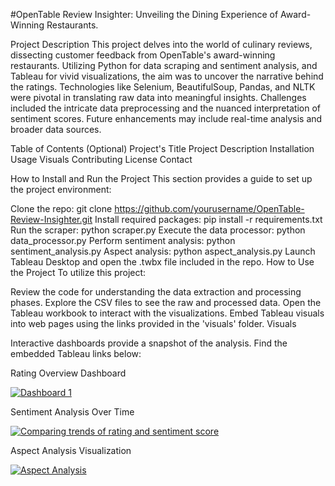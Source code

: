 #OpenTable Review Insighter: Unveiling the Dining Experience of Award-Winning Restaurants.

Project Description
This project delves into the world of culinary reviews, dissecting customer feedback from OpenTable's award-winning restaurants. Utilizing Python for data scraping and sentiment analysis, and Tableau for vivid visualizations, the aim was to uncover the narrative behind the ratings. Technologies like Selenium, BeautifulSoup, Pandas, and NLTK were pivotal in translating raw data into meaningful insights. Challenges included the intricate data preprocessing and the nuanced interpretation of sentiment scores. Future enhancements may include real-time analysis and broader data sources.

Table of Contents (Optional)
Project's Title
Project Description
Installation
Usage
Visuals
Contributing
License
Contact

How to Install and Run the Project
This section provides a guide to set up the project environment:

Clone the repo: git clone https://github.com/yourusername/OpenTable-Review-Insighter.git
Install required packages: pip install -r requirements.txt
Run the scraper: python scraper.py
Execute the data processor: python data_processor.py
Perform sentiment analysis: python sentiment_analysis.py
Aspect analysis: python aspect_analysis.py
Launch Tableau Desktop and open the .twbx file included in the repo.
How to Use the Project
To utilize this project:

Review the code for understanding the data extraction and processing phases.
Explore the CSV files to see the raw and processed data.
Open the Tableau workbook to interact with the visualizations.
Embed Tableau visuals into web pages using the links provided in the 'visuals' folder.
Visuals

Interactive dashboards provide a snapshot of the analysis. Find the embedded Tableau links below:

Rating Overview Dashboard 
<div class='tableauPlaceholder' id='viz1708133450930' style='position: relative'><noscript><a href='#'><img alt='Dashboard 1 ' src='https:&#47;&#47;public.tableau.com&#47;static&#47;images&#47;Op&#47;OpenTableRatingOverview&#47;Dashboard1&#47;1_rss.png' style='border: none' /></a></noscript><object class='tableauViz'  style='display:none;'><param name='host_url' value='https%3A%2F%2Fpublic.tableau.com%2F' /> <param name='embed_code_version' value='3' /> <param name='site_root' value='' /><param name='name' value='OpenTableRatingOverview&#47;Dashboard1' /><param name='tabs' value='no' /><param name='toolbar' value='yes' /><param name='static_image' value='https:&#47;&#47;public.tableau.com&#47;static&#47;images&#47;Op&#47;OpenTableRatingOverview&#47;Dashboard1&#47;1.png' /> <param name='animate_transition' value='yes' /><param name='display_static_image' value='yes' /><param name='display_spinner' value='yes' /><param name='display_overlay' value='yes' /><param name='display_count' value='yes' /><param name='language' value='en-US' /></object></div>                

Sentiment Analysis Over Time
<div class='tableauPlaceholder' id='viz1708133542516' style='position: relative'><noscript><a href='https:&#47;&#47;github.com&#47;Tushar-Pingle&#47;OpenTable-Review-Analysis'><img alt='Comparing trends of rating and sentiment score ' src='https:&#47;&#47;public.tableau.com&#47;static&#47;images&#47;Op&#47;OpenTableRatingOverview_17071810318720&#47;Comparingtrendsofratingandsentimentscore&#47;1_rss.png' style='border: none' /></a></noscript><object class='tableauViz'  style='display:none;'><param name='host_url' value='https%3A%2F%2Fpublic.tableau.com%2F' /> <param name='embed_code_version' value='3' /> <param name='site_root' value='' /><param name='name' value='OpenTableRatingOverview_17071810318720&#47;Comparingtrendsofratingandsentimentscore' /><param name='tabs' value='no' /><param name='toolbar' value='yes' /><param name='static_image' value='https:&#47;&#47;public.tableau.com&#47;static&#47;images&#47;Op&#47;OpenTableRatingOverview_17071810318720&#47;Comparingtrendsofratingandsentimentscore&#47;1.png' /> <param name='animate_transition' value='yes' /><param name='display_static_image' value='yes' /><param name='display_spinner' value='yes' /><param name='display_overlay' value='yes' /><param name='display_count' value='yes' /><param name='language' value='en-US' /></object></div>                

Aspect Analysis Visualization

<div class='tableauPlaceholder' id='viz1708133566751' style='position: relative'><noscript><a href='https:&#47;&#47;github.com&#47;Tushar-Pingle&#47;OpenTable-Review-Analysis'><img alt='Aspect Analysis ' src='https:&#47;&#47;public.tableau.com&#47;static&#47;images&#47;As&#47;AspectAnalysis_&#47;AspectAnalysis&#47;1_rss.png' style='border: none' /></a></noscript><object class='tableauViz'  style='display:none;'><param name='host_url' value='https%3A%2F%2Fpublic.tableau.com%2F' /> <param name='embed_code_version' value='3' /> <param name='site_root' value='' /><param name='name' value='AspectAnalysis_&#47;AspectAnalysis' /><param name='tabs' value='no' /><param name='toolbar' value='yes' /><param name='static_image' value='https:&#47;&#47;public.tableau.com&#47;static&#47;images&#47;As&#47;AspectAnalysis_&#47;AspectAnalysis&#47;1.png' /> <param name='animate_transition' value='yes' /><param name='display_static_image' value='yes' /><param name='display_spinner' value='yes' /><param name='display_overlay' value='yes' /><param name='display_count' value='yes' /><param name='language' value='en-US' /></object></div>                

